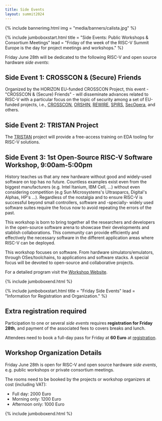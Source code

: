 ```yaml
---
title: Side Events
layout: summit2024
---
```


{% include bannerimg.html
    img = "media/banners/calista.jpg"
%}

{% include jumboboxstart.html
    title = "Side Events: Public Workshops & Consortium Meetings"
    lead = "Friday of the week of the RISC-V Summit Europe is the day for project meetings and workshops."
%}

Friday June 28th will be dedicated to the following RISC-V and open source hardware *side events*: 

## Side Event 1: CROSSCON & (Secure) Friends
   
Organized by the HORIZON EU-funded CROSSCON Project, this event - "CROSSCON & (Secure) Friends" - will disseminate advances related to RISC-V with a particular focus on the topic of security among a set of EU-funded projects, i.e., [CROSSCON](https://crosscon.eu), [ORSHIN](https://horizon-orshin.eu/), [REWIRE](https://rewireproject.eu/), [SPIRS](https://www.spirs-project.eu/), [SecOpera](https://secopera.eu/), and others.

## Side Event 2: TRISTAN Project

The [TRISTAN](https://tristan-project.eu/) project will provide a free-access training on EDA tooling for RISC-V solutions.

## Side Event 3: 1st Open-Source RISC-V Software Workshop, 9:00am-5:00pm

History teaches us that any new hardware without good and widely-used software on top has no future. Countless examples exist even from the biggest manufacturers (e.g. Intel Itanium, IBM Cell, ...) without even considering competition (e.g Sun Microsystems's Ultrasparcs, Digital's Alphas, HP's ...). Regardless of the nostalgia and to ensure RISC-V is successful beyond small controllers, software and -specially- widely used software suites require the focus now to avoid repeating the errors of the past.

This workshop is born to bring together all the researchers and developers in the open-source software arena to showcase their developments and stablish collaborations. This community can provide efficiently and effectively the necessary software in the different application areas where RISC-V can be deployed.

This workshop focuses on software. From hardware simulators/emulators, through OSes/toolchains, to applications and software stacks. A special focus will be devoted to open-source and collaborative projects.

For a detailed program visit the [Workshop Website](https://www.vitamin-v.eu/OpenSourceWorkshop).

{% include jumboboxend.html %}


{% include jumboboxstart.html
    title = "Friday Side Events"
    lead = "Information for Registration and Organization."
%}

## Extra registration required

Participation to one or several *side events* requires **registration
for Friday 28th**, and payment of the associated fees to covers breaks
and lunch.

Attendees need to book a full-day pass for Friday at **60 Euro** at
[registration](registration).

## Workshop Organization Details

Friday June 28th is open for RISC-V and open source hardware
*side events*, e.g. public workshops or private consortium meetings.

The rooms need to be booked by the projects or workshop organizers at cost (including VAT):

- Full day: 2000 Euro
- Morning only: 1200 Euro
- Afternoon only: 1000 Euro

{% include jumboboxend.html %}
